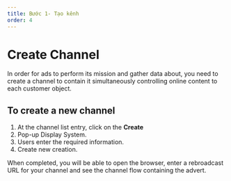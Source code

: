 ```yaml
---
title: Bước 1- Tạo kênh
order: 4
---
```


# Create Channel
In order for ads to perform its mission and gather data about, you need to create a channel to contain it simultaneously controlling online content to each customer object.

## To create a new channel
1. At the channel list entry, click on the **Create**
2. Pop-up Display System.
3. Users enter the required information.
4. Create new creation.

When completed, you will be able to open the browser, enter a rebroadcast URL for your channel and see the channel flow containing the advert.